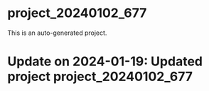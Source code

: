 # project_20240102_677

This is an auto-generated project.

# Update on 2024-01-19: Updated project project_20240102_677

